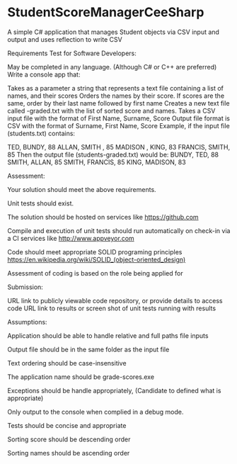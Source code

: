 # StudentScoreManagerCeeSharp
A simple C# application that manages Student objects via CSV input and output and uses reflection to write CSV


Requirements Test for Software Developers:

May be completed in any language.
(Although C# or C++ are preferred)
Write a console app that:

Takes as a parameter a string that represents a text file containing a list of names, and their scores
Orders the names by their score. If scores are the same, order by their last name followed by first name
Creates a new text file called <input-file-name>-graded.txt with the list of sorted score and names.
Takes a CSV input file with the format of First Name, Surname, Score
Output file format is CSV with the format of Surname, First Name, Score
Example, if the input file (students.txt) contains:

TED, BUNDY, 88
ALLAN, SMITH , 85
MADISON , KING, 83
FRANCIS, SMITH, 85
Then the output file (students-graded.txt) would be:
BUNDY, TED, 88
SMITH, ALLAN, 85
SMITH, FRANCIS, 85
KING, MADISON, 83



Assessment:

Your solution should meet the above requirements.

Unit tests should exist.

The solution should be hosted on services like https://github.com

Compile and execution of unit tests should run automatically on check-in via a CI services like http://www.appveyor.com

Code should meet appropriate SOLID programing principles https://en.wikipedia.org/wiki/SOLID_(object-oriented_design)

Assessment of coding is based on the role being applied for

Submission:

URL link to publicly viewable code repository, or provide details to access code
URL link to results or screen shot of unit tests running with results  

Assumptions:

Application should be able to handle relative and full paths file inputs

Output file should be in the same folder as the input file

Text ordering should be case-insensitive

The application name should be grade-scores.exe

Exceptions should be handle appropriately, (Candidate to defined what is appropriate)

Only output to the console when complied in a debug mode.

Tests should be concise and appropriate

Sorting score should be descending order

Sorting names should be ascending order
